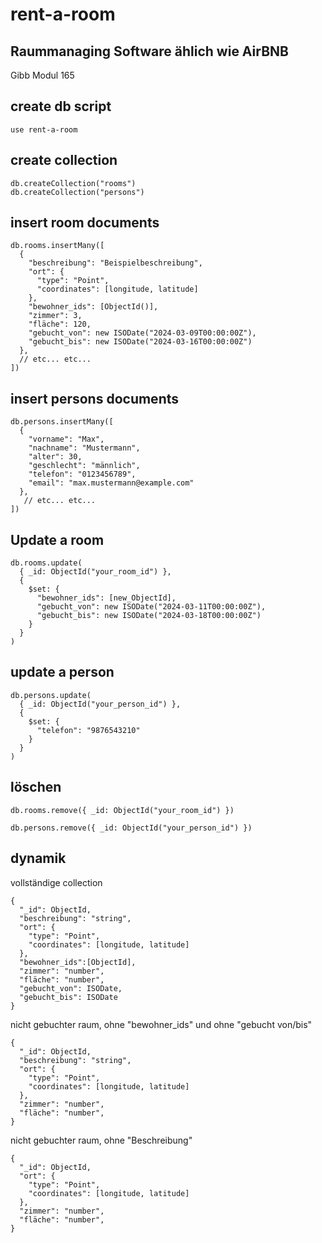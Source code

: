 # rent-a-room
## Raummanaging Software ählich wie AirBNB
Gibb Modul 165


## create db script
```
use rent-a-room
```

## create collection
```
db.createCollection("rooms")
db.createCollection("persons")
```

## insert room documents
```
db.rooms.insertMany([ 
  { 
    "beschreibung": "Beispielbeschreibung", 
    "ort": {   
      "type": "Point", 
      "coordinates": [longitude, latitude] 
    }, 
    "bewohner_ids": [ObjectId()], 
    "zimmer": 3, 
    "fläche": 120, 
    "gebucht_von": new ISODate("2024-03-09T00:00:00Z"), 
    "gebucht_bis": new ISODate("2024-03-16T00:00:00Z") 
  }, 
  // etc... etc...
]) 
```

## insert persons documents
``` 
db.persons.insertMany([
  {
    "vorname": "Max",
    "nachname": "Mustermann",
    "alter": 30,
    "geschlecht": "männlich",
    "telefon": "0123456789",
    "email": "max.mustermann@example.com"
  },
   // etc... etc...
])
```

## Update a room
```
db.rooms.update(
  { _id: ObjectId("your_room_id") },
  {
    $set: {
      "bewohner_ids": [new_ObjectId],
      "gebucht_von": new ISODate("2024-03-11T00:00:00Z"),
      "gebucht_bis": new ISODate("2024-03-18T00:00:00Z")
    }
  }
)
```

## update a person
```
db.persons.update(
  { _id: ObjectId("your_person_id") },
  {
    $set: {
      "telefon": "9876543210"
    }
  }
)
```

## löschen
```
db.rooms.remove({ _id: ObjectId("your_room_id") })
```
```
db.persons.remove({ _id: ObjectId("your_person_id") })
```


## dynamik

vollständige collection
```
{
  "_id": ObjectId,
  "beschreibung": "string",
  "ort": {
    "type": "Point",
    "coordinates": [longitude, latitude]
  },
  "bewohner_ids":[ObjectId],
  "zimmer": "number",
  "fläche": "number",
  "gebucht_von": ISODate,
  "gebucht_bis": ISODate
}
```

nicht gebuchter raum, ohne "bewohner_ids" und ohne "gebucht von/bis"
```
{
  "_id": ObjectId,
  "beschreibung": "string",
  "ort": {
    "type": "Point",
    "coordinates": [longitude, latitude]
  },
  "zimmer": "number",
  "fläche": "number",
}
```

nicht gebuchter raum, ohne "Beschreibung"
```
{
  "_id": ObjectId,
  "ort": {
    "type": "Point",
    "coordinates": [longitude, latitude]
  },
  "zimmer": "number",
  "fläche": "number",
}
```
